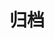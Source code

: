 ---
title: "归档"
layout: "archives"
slug: "archives"
sitemapExclude: true
menu:
    main:
        weight: 20
        params: 
            icon: archives
---